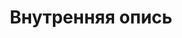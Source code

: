---
title: Внутренняя опись
description: РГАСПИ, ф.17, оп.171, дело 409, лист -2
images:
- /disk/pictures/v01/17-171-409_op_3.jpg
- /disk/pictures/v01/17-171-409_op_2.jpg
- /disk/pictures/v01/17-171-409_op_1.jpg
---